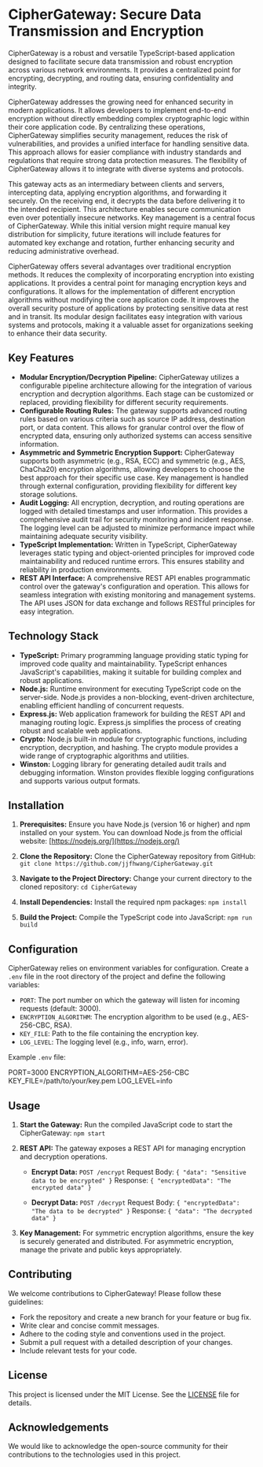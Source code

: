 # CipherGateway: Secure Data Transmission and Encryption

CipherGateway is a robust and versatile TypeScript-based application designed to facilitate secure data transmission and robust encryption across various network environments. It provides a centralized point for encrypting, decrypting, and routing data, ensuring confidentiality and integrity.

CipherGateway addresses the growing need for enhanced security in modern applications. It allows developers to implement end-to-end encryption without directly embedding complex cryptographic logic within their core application code. By centralizing these operations, CipherGateway simplifies security management, reduces the risk of vulnerabilities, and provides a unified interface for handling sensitive data. This approach allows for easier compliance with industry standards and regulations that require strong data protection measures. The flexibility of CipherGateway allows it to integrate with diverse systems and protocols.

This gateway acts as an intermediary between clients and servers, intercepting data, applying encryption algorithms, and forwarding it securely. On the receiving end, it decrypts the data before delivering it to the intended recipient. This architecture enables secure communication even over potentially insecure networks. Key management is a central focus of CipherGateway. While this initial version might require manual key distribution for simplicity, future iterations will include features for automated key exchange and rotation, further enhancing security and reducing administrative overhead.

CipherGateway offers several advantages over traditional encryption methods. It reduces the complexity of incorporating encryption into existing applications. It provides a central point for managing encryption keys and configurations. It allows for the implementation of different encryption algorithms without modifying the core application code. It improves the overall security posture of applications by protecting sensitive data at rest and in transit. Its modular design facilitates easy integration with various systems and protocols, making it a valuable asset for organizations seeking to enhance their data security.

## Key Features

*   **Modular Encryption/Decryption Pipeline:** CipherGateway utilizes a configurable pipeline architecture allowing for the integration of various encryption and decryption algorithms. Each stage can be customized or replaced, providing flexibility for different security requirements.
*   **Configurable Routing Rules:** The gateway supports advanced routing rules based on various criteria such as source IP address, destination port, or data content. This allows for granular control over the flow of encrypted data, ensuring only authorized systems can access sensitive information.
*   **Asymmetric and Symmetric Encryption Support:** CipherGateway supports both asymmetric (e.g., RSA, ECC) and symmetric (e.g., AES, ChaCha20) encryption algorithms, allowing developers to choose the best approach for their specific use case. Key management is handled through external configuration, providing flexibility for different key storage solutions.
*   **Audit Logging:** All encryption, decryption, and routing operations are logged with detailed timestamps and user information. This provides a comprehensive audit trail for security monitoring and incident response. The logging level can be adjusted to minimize performance impact while maintaining adequate security visibility.
*   **TypeScript Implementation:** Written in TypeScript, CipherGateway leverages static typing and object-oriented principles for improved code maintainability and reduced runtime errors. This ensures stability and reliability in production environments.
*   **REST API Interface:** A comprehensive REST API enables programmatic control over the gateway's configuration and operation. This allows for seamless integration with existing monitoring and management systems. The API uses JSON for data exchange and follows RESTful principles for easy integration.

## Technology Stack

*   **TypeScript:** Primary programming language providing static typing for improved code quality and maintainability. TypeScript enhances JavaScript's capabilities, making it suitable for building complex and robust applications.
*   **Node.js:** Runtime environment for executing TypeScript code on the server-side. Node.js provides a non-blocking, event-driven architecture, enabling efficient handling of concurrent requests.
*   **Express.js:** Web application framework for building the REST API and managing routing logic. Express.js simplifies the process of creating robust and scalable web applications.
*   **Crypto:** Node.js built-in module for cryptographic functions, including encryption, decryption, and hashing. The crypto module provides a wide range of cryptographic algorithms and utilities.
*   **Winston:** Logging library for generating detailed audit trails and debugging information. Winston provides flexible logging configurations and supports various output formats.

## Installation

1.  **Prerequisites:** Ensure you have Node.js (version 16 or higher) and npm installed on your system.
    You can download Node.js from the official website: [https://nodejs.org/](https://nodejs.org/)

2.  **Clone the Repository:** Clone the CipherGateway repository from GitHub:
    `git clone https://github.com/jjfhwang/CipherGateway.git`

3.  **Navigate to the Project Directory:** Change your current directory to the cloned repository:
    `cd CipherGateway`

4.  **Install Dependencies:** Install the required npm packages:
    `npm install`

5.  **Build the Project:** Compile the TypeScript code into JavaScript:
    `npm run build`

## Configuration

CipherGateway relies on environment variables for configuration. Create a `.env` file in the root directory of the project and define the following variables:

*   `PORT`: The port number on which the gateway will listen for incoming requests (default: 3000).
*   `ENCRYPTION_ALGORITHM`: The encryption algorithm to be used (e.g., AES-256-CBC, RSA).
*   `KEY_FILE`: Path to the file containing the encryption key.
*   `LOG_LEVEL`: The logging level (e.g., info, warn, error).

Example `.env` file:

PORT=3000
ENCRYPTION_ALGORITHM=AES-256-CBC
KEY_FILE=/path/to/your/key.pem
LOG_LEVEL=info

## Usage

1.  **Start the Gateway:** Run the compiled JavaScript code to start the CipherGateway:
    `npm start`

2.  **REST API:** The gateway exposes a REST API for managing encryption and decryption operations.

    *   **Encrypt Data:**
        `POST /encrypt`
        Request Body:
        `{ "data": "Sensitive data to be encrypted" }`
        Response:
        `{ "encryptedData": "The encrypted data" }`

    *   **Decrypt Data:**
        `POST /decrypt`
        Request Body:
        `{ "encryptedData": "The data to be decrypted" }`
        Response:
        `{ "data": "The decrypted data" }`

3.  **Key Management:** For symmetric encryption algorithms, ensure the key is securely generated and distributed. For asymmetric encryption, manage the private and public keys appropriately.

## Contributing

We welcome contributions to CipherGateway! Please follow these guidelines:

*   Fork the repository and create a new branch for your feature or bug fix.
*   Write clear and concise commit messages.
*   Adhere to the coding style and conventions used in the project.
*   Submit a pull request with a detailed description of your changes.
*   Include relevant tests for your code.

## License

This project is licensed under the MIT License. See the [LICENSE](https://github.com/jjfhwang/CipherGateway/blob/main/LICENSE) file for details.

## Acknowledgements

We would like to acknowledge the open-source community for their contributions to the technologies used in this project.